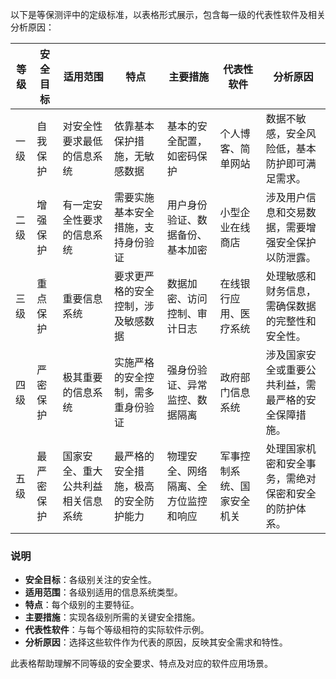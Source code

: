 以下是等保测评中的定级标准，以表格形式展示，包含每一级的代表性软件及相关分析原因：

| 等级 | 安全目标   | 适用范围                           | 特点                                 | 主要措施                             | 代表性软件                 | 分析原因                                             |
| ---- | ---------- | ---------------------------------- | ------------------------------------ | ------------------------------------ | -------------------------- | ---------------------------------------------------- |
| 一级 | 自我保护   | 对安全性要求最低的信息系统         | 依靠基本保护措施，无敏感数据         | 基本的安全配置，如密码保护           | 个人博客、简单网站         | 数据不敏感，安全风险低，基本防护即可满足需求。       |
| 二级 | 增强保护   | 有一定安全性要求的信息系统         | 需要实施基本安全措施，支持身份验证   | 用户身份验证、数据备份、基本加密     | 小型企业在线商店           | 涉及用户信息和交易数据，需要增强安全保护以防泄露。   |
| 三级 | 重点保护   | 重要信息系统                       | 要求更严格的安全控制，涉及敏感数据   | 数据加密、访问控制、审计日志         | 在线银行应用、医疗系统     | 处理敏感和财务信息，需确保数据的完整性和安全性。     |
| 四级 | 严密保护   | 极其重要的信息系统                 | 实施严格的安全控制，需多重身份验证   | 强身份验证、异常监控、数据隔离       | 政府部门信息系统           | 涉及国家安全或重要公共利益，需最严格的安全保障措施。 |
| 五级 | 最严密保护 | 国家安全、重大公共利益相关信息系统 | 最严格的安全措施，极高的安全防护能力 | 物理安全、网络隔离、全方位监控和响应 | 军事控制系统、国家安全机关 | 处理国家机密和安全事务，需绝对保密和安全的防护体系。 |

### 说明
- **安全目标**：各级别关注的安全性。
- **适用范围**：各级别适用的信息系统类型。
- **特点**：每个级别的主要特征。
- **主要措施**：实现各级别所需的关键安全措施。
- **代表性软件**：与每个等级相符的实际软件示例。
- **分析原因**：选择这些软件作为代表的原因，反映其安全需求和特性。

此表格帮助理解不同等级的安全要求、特点及对应的软件应用场景。
